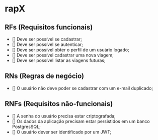 # rapX

## RFs (Requisitos funcionais)

- [] Deve ser possível se cadastrar;
- [] Deve ser possível se autenticar;
- [] Deve ser possível obter o perfil de um usuário logado;
- [] Deve ser possível cadastrar uma nova viagem;
- [] Deve ser possível listar as viagens futuras;

## RNs (Regras de negócio)

- [] O usuário não deve poder se cadastrar com um e-mail duplicado;

## RNFs (Requisitos não-funcionais)

- [] A senha do usuário precisa estar criptografada;
- [] Os dados da aplicação precisam estar persistidos em um banco PostgresSQL;
- [] O usuário dever ser identificado por um JWT;

